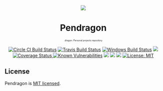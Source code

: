 <h1 align="center">
  <img src="https://vignette.wikia.nocookie.net/p__/images/8/85/QTyA7yoTA.png/revision/latest?cb=20140726022520&path-prefix=protagonist"/>
  <h1 align="center">Pendragon</h1>
  <p align="center" style="font-size: 0.5em">:dragon: Personal projects repository</p>
</h1>

<p align="center">
    <a href="https://circleci.com/gh/gustapp/pendragon"><img src="https://circleci.com/gh/gustapp/pendragon.svg?style=svg" alt="Circle CI Build Status"></a>
  <a href="https://travis-ci.com/gustapp/pendragon"><img src="https://travis-ci.com/gustapp/pendragon.svg?branch=master" alt="Travis Build Status"></a>
  <a href="https://ci.appveyor.com/project/gustapp/pendragon"><img src="https://ci.appveyor.com/api/projects/status/wwv7sngy3dpdqu40/branch/master?svg=true" alt="Windows Build Status"></a>
  <a href="https://codecov.io/gh/gustapp/pendragon">
    <img src="https://codecov.io/gh/gustapp/pendragon/branch/PDRGN-1/graph/badge.svg" />
  </a>
  <a href='https://coveralls.io/github/gustapp/pendragon?branch=PDRGN-1'><img src='https://coveralls.io/repos/github/gustapp/pendragon/badge.svg?branch=PDRGN-1' alt='Coverage Status' />
  </a>
  <a href="https://snyk.io/test/github/gustapp/pendragon?targetFile=package.json"><img src="https://snyk.io/test/github/gustapp/pendragon/badge.svg?targetFile=package.json" alt="Known Vulnerabilities" data-canonical-src="https://snyk.io/test/github/gustapp/pendragon?targetFile=package.json" style="max-width:100%;"></a>
  <a href="https://codeclimate.com/github/gustapp/pendragon/maintainability"><img src="https://api.codeclimate.com/v1/badges/fd577aefb1c8383e479f/maintainability" /></a>
  <a href="https://lernajs.io/"><img src="https://img.shields.io/badge/maintained%20with-lerna-cc00ff.svg" /></a>  
  <a href="https://github.com/facebook/jest"><img src="https://img.shields.io/badge/tested_with-jest-99424f.svg" /></a>  
  <a href="https://opensource.org/licenses/MIT"><img src="https://img.shields.io/badge/License-MIT-yellow.svg" alt="License:         MIT"></a>
</p>

## License

Pendragon is [MIT licensed](./LICENSE).
